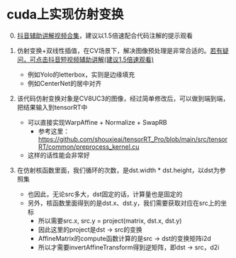 <!--
 * @Descripttion: 
 * @version: 
 * @Author: zwy
 * @Date: 2022-09-28 15:54:51
 * @LastEditors: zwy
 * @LastEditTime: 2022-09-28 16:07:28
-->
# cuda上实现仿射变换

0. [抖音辅助讲解视频合集](https://www.douyin.com/video/7074804712570113311)，建议以1.5倍速配合代码注解的提示观看

1. 仿射变换+双线性插值，在CV场景下，解决图像预处理是非常合适的。[若有疑问，可点击抖音短视频辅助讲解(建议1.5倍速观看)](https://v.douyin.com/NhM6QnU/)
    - 例如Yolo的letterbox，实则是边缘填充
    - 例如CenterNet的居中对齐
    
2. 该代码仿射变换对象是CV8UC3的图像，经过简单修改后，可以做到端到端，把结果输入到tensorRT中
    - 可以直接实现WarpAffine + Normalize + SwapRB
        - 参考这里：https://github.com/shouxieai/tensorRT_Pro/blob/main/src/tensorRT/common/preprocess_kernel.cu
    - 这样的话性能会非常好
3. 在仿射核函数里面，我们循环的次数，是dst.width * dst.height，以dst为参照集
    - 也因此，无论src多大，dst固定的话，计算量也是固定的
    - 另外，核函数里面得到的是dst.x、dst.y，我们需要获取对应在src上的坐标
        - 所以需要src.x, src.y = project(matrix, dst.x, dst.y)
        - 因此这里的project是dst -> src的变换
        - AffineMatrix的compute函数计算的是src -> dst的变换矩阵i2d
        - 所以才需要invertAffineTransform得到逆矩阵，即dst -> src，d2i